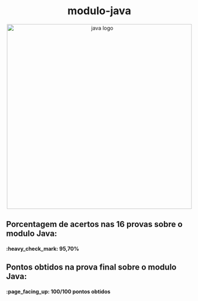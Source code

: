 #  <h1 align="center">modulo-java</h1>

<p align="center">
     <img alt="java logo" src="https://user-images.githubusercontent.com/112354693/214668821-534b1afb-c993-4424-9d5f-a539b6d56f51.PNG" width="500">
</p>

## Porcentagem de acertos nas 16 provas sobre o modulo Java: 
<h4>:heavy_check_mark: 95,70%</h4>

## Pontos obtidos na prova final sobre o modulo Java:
<h4>:page_facing_up: 100/100 pontos obtidos</h4>



